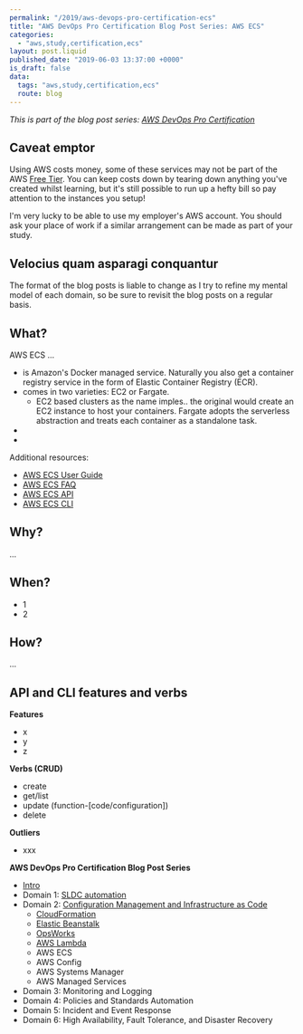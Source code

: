```yaml
---
permalink: "/2019/aws-devops-pro-certification-ecs"
title: "AWS DevOps Pro Certification Blog Post Series: AWS ECS"
categories:
  - "aws,study,certification,ecs"
layout: post.liquid
published_date: "2019-06-03 13:37:00 +0000"
is_draft: false
data:
  tags: "aws,study,certification,ecs"
  route: blog
---
```


_This is part of the blog post series: [AWS DevOps Pro Certification](/2019/aws-devops-pro-certification-intro/)_

## Caveat emptor

Using AWS costs money, some of these services may not be part of the AWS [Free Tier][aws_free_tier]. You can keep costs down by tearing down anything you've created whilst learning, but it's still possible to run up a hefty bill so pay attention to the instances you setup!

I'm very lucky to be able to use my employer's AWS account. You should ask your place of work if a similar arrangement can be made as part of your study.

## Velocius quam asparagi conquantur

The format of the blog posts is liable to change as I try to refine my mental model of each domain, so be sure to revisit the blog posts on a regular basis.

## What?

AWS ECS ...

- is Amazon's Docker managed service. Naturally you also get a container registry service in the form of Elastic Container Registry (ECR).
- comes in two varieties: EC2 or Fargate.
  - EC2 based clusters as the name imples.. the original would create an EC2 instance to host your containers. Fargate adopts the serverless abstraction and treats each container as a standalone task.
- 
- 

Additional resources:

- [AWS ECS User Guide][docs_ug]
- [AWS ECS FAQ][docs_faq]
- [AWS ECS API][docs_api]
- [AWS ECS CLI][docs_cli]


## Why?

...

## When?

- 1
- 2

## How?

...

## API and CLI features and verbs

**Features**

- x
- y
- z

**Verbs (CRUD)**

- create
- get/list
- update (function-[code/configuration])
- delete

**Outliers**

- xxx

[aws_free_tier]: https://aws.amazon.com/free/
[docs_ug]: https://docs.aws.amazon.com/AmazonECS/latest/developerguide/Welcome.html
[docs_faq]: https://aws.amazon.com/ecs/faqs/
[docs_api]: https://docs.aws.amazon.com/AmazonECS/latest/APIReference/Welcome.html
[docs_cli]: https://docs.aws.amazon.com/cli/latest/reference/ecs/index.html

**AWS DevOps Pro Certification Blog Post Series**

- [Intro](/2019/aws-devops-pro-certification-intro/)
- Domain 1: [SLDC automation](/2019/aws-devops-pro-certification-sdlc-intro/)
- Domain 2: [Configuration Management and Infrastructure as Code](/2019/aws-devops-pro-certification-configuration-management-and-infrastructure-as-code-intro)
  - [CloudFormation](/2019/aws-devops-pro-certification-cloudformation)
  - [Elastic Beanstalk](/2019/aws-devops-pro-certification-elastic-beanstalk)
  - [OpsWorks](/2019/aws-devops-pro-certification-opsworks)
  - [AWS Lambda](/2019/aws-devops-pro-certification-lambda/)
  - AWS ECS
  - AWS Config
  - AWS Systems Manager
  - AWS Managed Services
- Domain 3: Monitoring and Logging
- Domain 4: Policies and Standards Automation
- Domain 5: Incident and Event Response
- Domain 6: High Availability, Fault Tolerance, and Disaster Recovery
